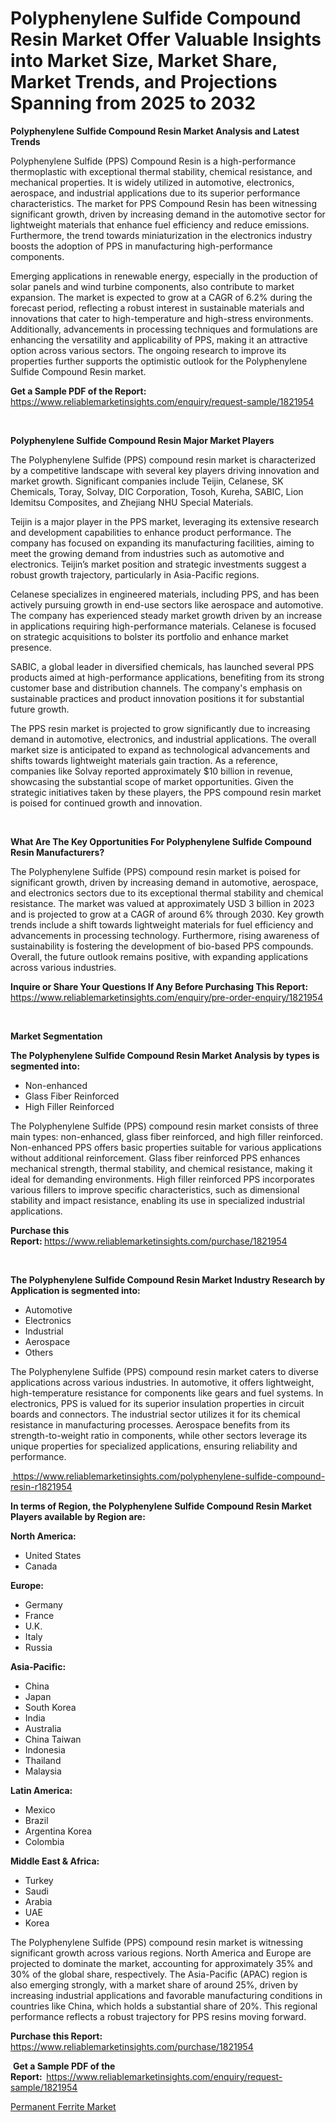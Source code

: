 <p><h1>Polyphenylene Sulfide Compound Resin Market Offer Valuable Insights into Market Size, Market Share, Market Trends, and Projections Spanning from 2025 to 2032</h1></p><p><strong>Polyphenylene Sulfide Compound Resin Market Analysis and Latest Trends</strong></p>
<p><p>Polyphenylene Sulfide (PPS) Compound Resin is a high-performance thermoplastic with exceptional thermal stability, chemical resistance, and mechanical properties. It is widely utilized in automotive, electronics, aerospace, and industrial applications due to its superior performance characteristics. The market for PPS Compound Resin has been witnessing significant growth, driven by increasing demand in the automotive sector for lightweight materials that enhance fuel efficiency and reduce emissions. Furthermore, the trend towards miniaturization in the electronics industry boosts the adoption of PPS in manufacturing high-performance components. </p><p>Emerging applications in renewable energy, especially in the production of solar panels and wind turbine components, also contribute to market expansion. The market is expected to grow at a CAGR of 6.2% during the forecast period, reflecting a robust interest in sustainable materials and innovations that cater to high-temperature and high-stress environments. Additionally, advancements in processing techniques and formulations are enhancing the versatility and applicability of PPS, making it an attractive option across various sectors. The ongoing research to improve its properties further supports the optimistic outlook for the Polyphenylene Sulfide Compound Resin market.</p></p>
<p><strong>Get a Sample PDF of the Report:&nbsp;</strong> <a href="https://www.reliablemarketinsights.com/enquiry/request-sample/1821954?utm_campaign=2535&utm_medium=2&utm_source=Github&utm_content=ia&utm_term=03042025&utm_id=polyphenylene-sulfide-compound-resin">https://www.reliablemarketinsights.com/enquiry/request-sample/1821954</a></p>
<p>&nbsp;</p>
<p><strong>Polyphenylene Sulfide Compound Resin Major Market Players</strong></p>
<p><p>The Polyphenylene Sulfide (PPS) compound resin market is characterized by a competitive landscape with several key players driving innovation and market growth. Significant companies include Teijin, Celanese, SK Chemicals, Toray, Solvay, DIC Corporation, Tosoh, Kureha, SABIC, Lion Idemitsu Composites, and Zhejiang NHU Special Materials.</p><p>Teijin is a major player in the PPS market, leveraging its extensive research and development capabilities to enhance product performance. The company has focused on expanding its manufacturing facilities, aiming to meet the growing demand from industries such as automotive and electronics. Teijin’s market position and strategic investments suggest a robust growth trajectory, particularly in Asia-Pacific regions.</p><p>Celanese specializes in engineered materials, including PPS, and has been actively pursuing growth in end-use sectors like aerospace and automotive. The company has experienced steady market growth driven by an increase in applications requiring high-performance materials. Celanese is focused on strategic acquisitions to bolster its portfolio and enhance market presence.</p><p>SABIC, a global leader in diversified chemicals, has launched several PPS products aimed at high-performance applications, benefiting from its strong customer base and distribution channels. The company's emphasis on sustainable practices and product innovation positions it for substantial future growth.</p><p>The PPS resin market is projected to grow significantly due to increasing demand in automotive, electronics, and industrial applications. The overall market size is anticipated to expand as technological advancements and shifts towards lightweight materials gain traction. As a reference, companies like Solvay reported approximately $10 billion in revenue, showcasing the substantial scope of market opportunities. Given the strategic initiatives taken by these players, the PPS compound resin market is poised for continued growth and innovation.</p></p>
<p>&nbsp;</p>
<p><strong>What Are The Key Opportunities For Polyphenylene Sulfide Compound Resin Manufacturers?</strong></p>
<p><p>The Polyphenylene Sulfide (PPS) compound resin market is poised for significant growth, driven by increasing demand in automotive, aerospace, and electronics sectors due to its exceptional thermal stability and chemical resistance. The market was valued at approximately USD 3 billion in 2023 and is projected to grow at a CAGR of around 6% through 2030. Key growth trends include a shift towards lightweight materials for fuel efficiency and advancements in processing technology. Furthermore, rising awareness of sustainability is fostering the development of bio-based PPS compounds. Overall, the future outlook remains positive, with expanding applications across various industries.</p></p>
<p><strong>Inquire or Share Your Questions If Any Before Purchasing This Report:</strong> <a href="https://www.reliablemarketinsights.com/enquiry/pre-order-enquiry/1821954?utm_campaign=2535&utm_medium=2&utm_source=Github&utm_content=ia&utm_term=03042025&utm_id=polyphenylene-sulfide-compound-resin">https://www.reliablemarketinsights.com/enquiry/pre-order-enquiry/1821954</a></p>
<p>&nbsp;</p>
<p><strong>Market Segmentation</strong></p>
<p><strong>The Polyphenylene Sulfide Compound Resin Market Analysis by types is segmented into:</strong></p>
<p><ul><li>Non-enhanced</li><li>Glass Fiber Reinforced</li><li>High Filler Reinforced</li></ul></p>
<p><p>The Polyphenylene Sulfide (PPS) compound resin market consists of three main types: non-enhanced, glass fiber reinforced, and high filler reinforced. Non-enhanced PPS offers basic properties suitable for various applications without additional reinforcement. Glass fiber reinforced PPS enhances mechanical strength, thermal stability, and chemical resistance, making it ideal for demanding environments. High filler reinforced PPS incorporates various fillers to improve specific characteristics, such as dimensional stability and impact resistance, enabling its use in specialized industrial applications.</p></p>
<p><strong>Purchase this Report:&nbsp;</strong><a href="https://www.reliablemarketinsights.com/purchase/1821954?utm_campaign=2535&utm_medium=2&utm_source=Github&utm_content=ia&utm_term=03042025&utm_id=polyphenylene-sulfide-compound-resin">https://www.reliablemarketinsights.com/purchase/1821954</a></p>
<p>&nbsp;</p>
<p><strong>The Polyphenylene Sulfide Compound Resin Market Industry Research by Application is segmented into:</strong></p>
<p><ul><li>Automotive</li><li>Electronics</li><li>Industrial</li><li>Aerospace</li><li>Others</li></ul></p>
<p><p>The Polyphenylene Sulfide (PPS) compound resin market caters to diverse applications across various industries. In automotive, it offers lightweight, high-temperature resistance for components like gears and fuel systems. In electronics, PPS is valued for its superior insulation properties in circuit boards and connectors. The industrial sector utilizes it for its chemical resistance in manufacturing processes. Aerospace benefits from its strength-to-weight ratio in components, while other sectors leverage its unique properties for specialized applications, ensuring reliability and performance.</p></p>
<p><a href="https://www.reliablemarketinsights.com/polyphenylene-sulfide-compound-resin-r1821954?utm_campaign=2535&utm_medium=2&utm_source=Github&utm_content=ia&utm_term=03042025&utm_id=polyphenylene-sulfide-compound-resin">&nbsp;https://www.reliablemarketinsights.com/polyphenylene-sulfide-compound-resin-r1821954</a></p>
<p><strong>In terms of Region, the Polyphenylene Sulfide Compound Resin Market Players available by Region are:</strong></p>
<p>
    <p> <strong> North America: </strong>
        <ul>
            <li>United States</li>
            <li>Canada</li>
        </ul>
        </p> 
    <p> <strong> Europe: </strong>
        <ul>
            <li>Germany</li>
            <li>France</li>
            <li>U.K.</li>
            <li>Italy</li>
            <li>Russia</li>
        </ul>
        </p> 
    <p> <strong> Asia-Pacific: </strong>
        <ul>
            <li>China</li>
            <li>Japan</li>
            <li>South Korea</li>
            <li>India</li>
            <li>Australia</li>
            <li>China Taiwan</li>
            <li>Indonesia</li>
            <li>Thailand</li>
            <li>Malaysia</li>
        </ul>
        </p> 
    <p> <strong> Latin America: </strong>
        <ul>
            <li>Mexico</li>
            <li>Brazil</li>
            <li>Argentina Korea</li>
            <li>Colombia</li>
        </ul>
        </p> 
    <p> <strong> Middle East & Africa: </strong>
        <ul>
            <li>Turkey</li>
            <li>Saudi</li>
            <li>Arabia</li>
            <li>UAE</li>
            <li>Korea</li>
        </ul>
    </p>
    </p>
<p><p>The Polyphenylene Sulfide (PPS) compound resin market is witnessing significant growth across various regions. North America and Europe are projected to dominate the market, accounting for approximately 35% and 30% of the global share, respectively. The Asia-Pacific (APAC) region is also emerging strongly, with a market share of around 25%, driven by increasing industrial applications and favorable manufacturing conditions in countries like China, which holds a substantial share of 20%. This regional performance reflects a robust trajectory for PPS resins moving forward.</p></p>
<p><strong>Purchase this Report: </strong><a href="https://www.reliablemarketinsights.com/purchase/1821954?utm_campaign=2535&utm_medium=2&utm_source=Github&utm_content=ia&utm_term=03042025&utm_id=polyphenylene-sulfide-compound-resin">https://www.reliablemarketinsights.com/purchase/1821954</a></p>
<p>&nbsp;<strong>Get a Sample PDF of the Report:&nbsp;&nbsp;</strong><a href="https://www.reliablemarketinsights.com/enquiry/request-sample/1821954?utm_campaign=2535&utm_medium=2&utm_source=Github&utm_content=ia&utm_term=03042025&utm_id=polyphenylene-sulfide-compound-resin">https://www.reliablemarketinsights.com/enquiry/request-sample/1821954</a></p>
<p><strong></strong></p>
<p><p><a href="https://github.com/sherikacas30/Market-Research-Report-List-1/blob/main/permanent-ferrite-market.md?utm_campaign=2535&utm_medium=2&utm_source=Github&utm_content=ia&utm_term=03042025&utm_id=polyphenylene-sulfide-compound-resin">Permanent Ferrite Market</a></p></p>